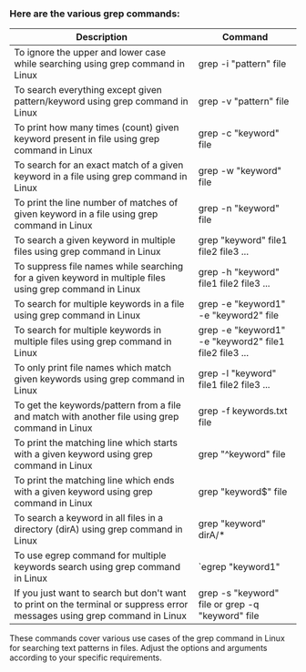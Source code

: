
### Here are the various grep commands:

| Description                                                                                              | Command                                                                                                                                                                                |
|----------------------------------------------------------------------------------------------------------|----------------------------------------------------------------------------------------------------------------------------------------------------------------------------------------|
| To ignore the upper and lower case while searching using grep command in Linux                           | grep -i "pattern" file                                                                                                                                                                   |
| To search everything except given pattern/keyword using grep command in Linux                            | grep -v "pattern" file                                                                                                                                                                   |
| To print how many times (count) given keyword present in file using grep command in Linux                | grep -c "keyword" file                                                                                                                                                                   |
| To search for an exact match of a given keyword in a file using grep command in Linux                    | grep -w "keyword" file                                                                                                                                                                   |
| To print the line number of matches of given keyword in a file using grep command in Linux               | grep -n "keyword" file                                                                                                                                                                   |
| To search a given keyword in multiple files using grep command in Linux                                  | grep "keyword" file1 file2 file3 ...                                                                                                                                                     |
| To suppress file names while searching for a given keyword in multiple files using grep command in Linux | grep -h "keyword" file1 file2 file3 ...                                                                                                                                                  |
| To search for multiple keywords in a file using grep command in Linux                                    | grep -e "keyword1" -e "keyword2" file                                                                                                                                                      |
| To search for multiple keywords in multiple files using grep command in Linux                            | grep -e "keyword1" -e "keyword2" file1 file2 file3 ...                                                                                                                                     |
| To only print file names which match given keywords using grep command in Linux                          | grep -l "keyword" file1 file2 file3 ...                                                                                                                                                  |
| To get the keywords/pattern from a file and match with another file using grep command in Linux          | grep -f keywords.txt file                                                                                                                                                              |
| To print the matching line which starts with a given keyword using grep command in Linux                 | grep "^keyword" file                                                                                                                                                                     |
| To print the matching line which ends with a given keyword using grep command in Linux                   | grep "keyword$" file                                                                                                                                                                     |
| To search a keyword in all files in a directory (dirA) using grep command in Linux                       | grep "keyword" dirA/*                                                                                                                                                                    |
| To use egrep command for multiple keywords search using grep command in Linux                            | `egrep "keyword1"
|If you just want to search but don't want to print on the terminal or suppress error messages using grep command in Linux|	grep -s "keyword" file or grep -q "keyword" file |


These commands cover various use cases of the grep command in Linux for searching text patterns in files. Adjust the options and arguments according to your specific requirements.
